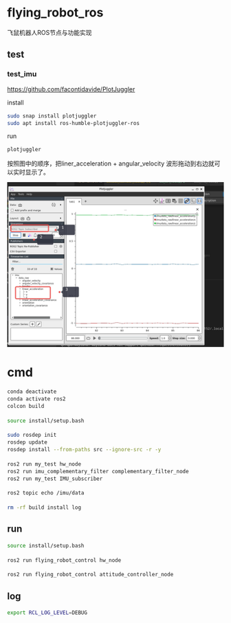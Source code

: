 # flying_robot_ros
飞鼠机器人ROS节点与功能实现

## test
### test_imu

https://github.com/facontidavide/PlotJuggler

install
```bash
sudo snap install plotjuggler
sudo apt install ros-humble-plotjuggler-ros
```

run 
```bash
plotjuggler
```

按照图中的顺序，把liner_acceleration + angular_velocity 波形拖动到右边就可以实时显示了。

![plotjuggler](./docs/plotjuggler.jpg)

# cmd
```bash
conda deactivate
conda activate ros2
colcon build

source install/setup.bash

sudo rosdep init
rosdep update
rosdep install --from-paths src --ignore-src -r -y

ros2 run my_test hw_node
ros2 run imu_complementary_filter complementary_filter_node
ros2 run my_test IMU_subscriber

ros2 topic echo /imu/data

rm -rf build install log
```

## run
```bash
source install/setup.bash

ros2 run flying_robot_control hw_node

ros2 run flying_robot_control attitude_controller_node
```

## log
```bash
export RCL_LOG_LEVEL=DEBUG
```